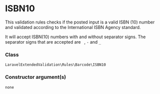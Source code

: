 # ISBN10
This validation rules checks if the posted input is a valid ISBN (10) number and validated according to the International
ISBN Agency standard.

It will accept ISBN(10) numbers with and without separator signs. The separator signs that are accepted are
` `, `-` and `_`

### Class
`LaravelExtendedValidation\Rules\Barcode\ISBN10`

### Constructor argument(s)

```php
none
```